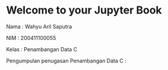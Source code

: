 # Welcome to your Jupyter Book

Nama  : Wahyu Aril Saputra

NIM   : 200411100055

Kelas : Penambangan Data C

Pengumpulan penugasan Penambangan Data C :

```{tableofcontents}
```
